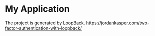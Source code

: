 # My Application

The project is generated by [LoopBack](http://loopback.io).
https://jordankasper.com/two-factor-authentication-with-loopback/
